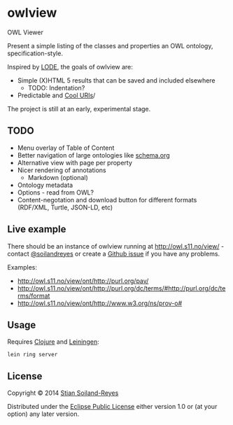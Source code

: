 # owlview

OWL Viewer

Present a simple listing of the classes and properties an OWL ontology, specification-style.

Inspired by [LODE](http://www.essepuntato.it/lode), the goals of owlview are:
 * Simple (X)HTML 5 results that can be saved and included elsewhere
   * TODO: Indentation?
 * Predictable and [Cool URIs](http://www.w3.org/TR/cooluris)/

The project is still at an early, experimental stage.

## TODO

 * Menu overlay of Table of Content
 * Better navigation of large ontologies like [schema.org](http://owl.s11.no/view/ont/http://topbraid.org/schema/schema.ttl)
 * Alternative view with page per property
 * Nicer rendering of annotations
   * Markdown (optional)
 * Ontology metadata
 * Options - read from OWL?
 * Content-negotation and download button for different formats (RDF/XML, Turtle, JSON-LD, etc)
 
## Live example

There should be an instance of owlview running at http://owl.s11.no/view/ - contact [@soilandreyes](http://twitter.com/soilandreyes) or create a 
[Github issue](https://github.com/stain/owlview/issues) if you have any problems.

Examples:
 * http://owl.s11.no/view/ont/http://purl.org/pav/
 * http://owl.s11.no/view/ont/http://purl.org/dc/terms/#http://purl.org/dc/terms/format
 * http://owl.s11.no/view/ont/http://www.w3.org/ns/prov-o#


## Usage

Requires [Clojure](http://clojure.org/) and [Leiningen](http://leiningen.org/): 

    lein ring server

## License

Copyright © 2014 [Stian Soiland-Reyes](http://orcid.org/0000-0001-9842-9718)

Distributed under the [Eclipse Public License](LICENSE) either version 1.0 or (at
your option) any later version.
